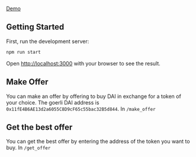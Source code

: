 [Demo](https://main--oasis-dapp.netlify.app/#)

## Getting Started

First, run the development server:

```bash
npm run start
```

Open [http://localhost:3000](http://localhost:3000) with your browser to see the result.

## Make Offer

You can make an offer by offering to buy DAI in exchange for a token of your choice. The goerli DAI address is `0x11fE4B6AE13d2a6055C8D9cF65c55bac32B5d844`. In `/make_offer`

## Get the best offer

You can get the best offer by entering the address of the token you want to buy. In `/get_offer`
